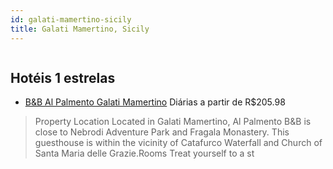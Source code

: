 ```yaml
---
id: galati-mamertino-sicily
title: Galati Mamertino, Sicily
---
```


<center><img src="https://assets.cosmos-data.com/1/061b4a317404caf98338d5d530896a1c/530079.jpg" alt="" /></center>


## Hotéis 1 estrelas

-    [B&B Al Palmento Galati Mamertino](https://www.hurb.com/hoteis/galati-mamertino/b-b-al-palmento-galati-mamertino-JNP-JP464764?cmp=18055) Diárias a partir de R$205.98
   > Property Location Located in Galati Mamertino, Al Palmento B&amp;B is close to Nebrodi Adventure Park and Fragala Monastery.  This guesthouse is within the vicinity of Catafurco Waterfall and Church of Santa Maria delle Grazie.Rooms Treat yourself to a st
